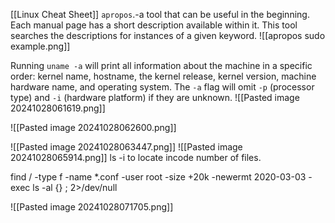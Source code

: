 [[Linux Cheat Sheet]]
`apropos`.-a tool that can be useful in the beginning. Each manual page has a short description available within it. This tool searches the descriptions for instances of a given keyword.
![[apropos sudo example.png]]


Running `uname -a` will print all information about the machine in a specific order: kernel name, hostname, the kernel release, kernel version, machine hardware name, and operating system. The `-a` flag will omit `-p` (processor type) and `-i` (hardware platform) if they are unknown.
![[Pasted image 20241028061619.png]]


![[Pasted image 20241028062600.png]]

![[Pasted image 20241028063447.png]]
![[Pasted image 20241028065914.png]]
ls -i    to locate incode number of files. 

find / -type f -name *.conf -user root -size +20k -newermt 2020-03-03 -exec ls -al {} \; 2>/dev/null

![[Pasted image 20241028071705.png]]
